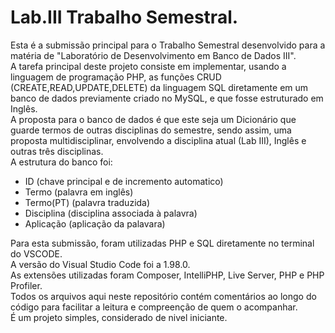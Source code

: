 # Lab.III Trabalho Semestral.
Esta é a submissão principal para o Trabalho Semestral desenvolvido para a matéria de "Laboratório de Desenvolvimento em Banco de Dados III".  
A tarefa principal deste projeto consiste em implementar, usando a linguagem de programação PHP, as funções CRUD (CREATE,READ,UPDATE,DELETE) da linguagem SQL diretamente em um banco de dados previamente criado no MySQL, e que fosse estruturado em Inglês.  
A proposta para o banco de dados é que este seja um Dicionário que guarde termos de outras disciplinas do semestre, sendo assim, uma proposta multidisciplinar, envolvendo a disciplina atual (Lab III), Inglês e outras três disciplinas.  
A estrutura do banco foi:
-  ID (chave principal e de incremento automatico)
-  Termo (palavra em inglês)
-  Termo(PT) (palavra traduzida)
-  Disciplina (disciplina associada à palavra)
-  Aplicação (aplicação da palavara)
  
Para esta submissão, foram utilizadas PHP e SQL diretamente no terminal do VSCODE.  
A versão do Visual Studio Code foi a 1.98.0.  
As extensões utilizadas foram Composer, IntelliPHP, Live Server, PHP e PHP Profiler.  
Todos os arquivos aqui neste repositório contém comentários ao longo do código para facilitar a leitura e compreenção de quem o acompanhar.  
É um projeto simples, considerado de nivel iniciante. 
